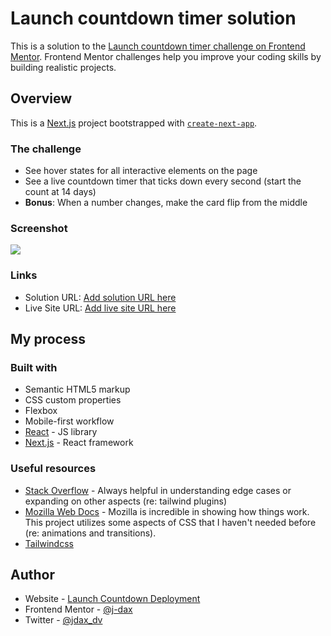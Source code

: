 # Launch countdown timer solution

This is a solution to the [Launch countdown timer challenge on Frontend Mentor](https://www.frontendmentor.io/challenges/launch-countdown-timer-N0XkGfyz-). Frontend Mentor challenges help you improve your coding skills by building realistic projects. 

## Overview

This is a [Next.js](https://nextjs.org/) project bootstrapped with [`create-next-app`](https://github.com/vercel/next.js/tree/canary/packages/create-next-app).

### The challenge

- See hover states for all interactive elements on the page
- See a live countdown timer that ticks down every second (start the count at 14 days)
- **Bonus**: When a number changes, make the card flip from the middle

### Screenshot

![](./screenshot.jpg)

### Links

- Solution URL: [Add solution URL here](https://your-solution-url.com)
- Live Site URL: [Add live site URL here](https://your-live-site-url.com)

## My process

### Built with

- Semantic HTML5 markup
- CSS custom properties
- Flexbox
- Mobile-first workflow
- [React](https://reactjs.org/) - JS library
- [Next.js](https://nextjs.org/) - React framework

### Useful resources

- [Stack Overflow](https://stackoverflow.com/) - Always helpful in understanding edge cases or expanding on other aspects (re: tailwind plugins)
- [Mozilla Web Docs](https://developer.mozilla.org/en-US/docs/Web/CSS/transition) - Mozilla is incredible in showing how things work. This project utilizes some aspects of CSS that I haven't needed before (re: animations and transitions).
- [Tailwindcss](https://tailwindcss.com/docs/hover-focus-and-other-states)

## Author

- Website - [Launch Countdown Deployment](https://j-dax.github.io/launch-countdown/)
- Frontend Mentor - [@j-dax](https://www.frontendmentor.io/profile/j-dax)
- Twitter - [@jdax_dv](https://www.twitter.com/jdax_dv)
